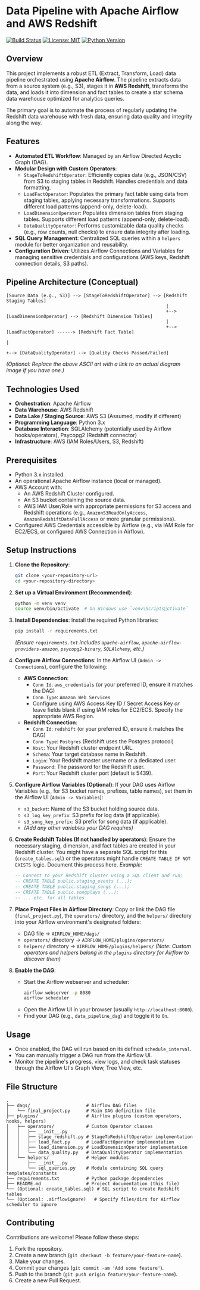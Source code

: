 
# Data Pipeline with Apache Airflow and AWS Redshift

[![Build Status](https://img.shields.io/travis/com/your-username/your-repo.svg?style=flat-square)](https://travis-ci.com/your-username/your-repo)
[![License: MIT](https://img.shields.io/badge/License-MIT-yellow.svg?style=flat-square)](https://opensource.org/licenses/MIT)
[![Python Version](https://img.shields.io/badge/python-3.x-blue.svg?style=flat-square)](https://www.python.org/)

## Overview

This project implements a robust ETL (Extract, Transform, Load) data pipeline orchestrated using **Apache Airflow**. The pipeline extracts data from a source system (e.g., S3), stages it in **AWS Redshift**, transforms the data, and loads it into dimension and fact tables to create a star schema data warehouse optimized for analytics queries.

The primary goal is to automate the process of regularly updating the Redshift data warehouse with fresh data, ensuring data quality and integrity along the way.

## Features

* **Automated ETL Workflow**: Managed by an Airflow Directed Acyclic Graph (DAG).
* **Modular Design with Custom Operators**:
    * `StageToRedshiftOperator`: Efficiently copies data (e.g., JSON/CSV) from S3 to staging tables in Redshift. Handles credentials and data formatting.
    * `LoadFactOperator`: Populates the primary fact table using data from staging tables, applying necessary transformations. Supports different load patterns (append-only, delete-load).
    * `LoadDimensionOperator`: Populates dimension tables from staging tables. Supports different load patterns (append-only, delete-load).
    * `DataQualityOperator`: Performs customizable data quality checks (e.g., row counts, null checks) to ensure data integrity after loading.
* **SQL Query Management**: Centralized SQL queries within a `helpers` module for better organization and reusability.
* **Configuration Driven**: Utilizes Airflow Connections and Variables for managing sensitive credentials and configurations (AWS keys, Redshift connection details, S3 paths).

## Pipeline Architecture (Conceptual)

```
[Source Data (e.g., S3)] --> [StageToRedshiftOperator] --> [Redshift Staging Tables]
                                                            |
                                                            +--> [LoadDimensionOperator] --> [Redshift Dimension Tables]
                                                            |
                                                            +--> [LoadFactOperator] ------> [Redshift Fact Table]
                                                                                             |
                                                                                             +--> [DataQualityOperator] --> [Quality Checks Passed/Failed]
```

*(Optional: Replace the above ASCII art with a link to an actual diagram image if you have one.)*

## Technologies Used

* **Orchestration**: Apache Airflow
* **Data Warehouse**: AWS Redshift
* **Data Lake / Staging Source**: AWS S3 (Assumed, modify if different)
* **Programming Language**: Python 3.x
* **Database Interaction**: SQLAlchemy (potentially used by Airflow hooks/operators), Psycopg2 (Redshift connector)
* **Infrastructure**: AWS (IAM Roles/Users, S3, Redshift)

## Prerequisites

* Python 3.x installed.
* An operational Apache Airflow instance (local or managed).
* AWS Account with:
    * An AWS Redshift Cluster configured.
    * An S3 bucket containing the source data.
    * AWS IAM User/Role with appropriate permissions for S3 access and Redshift operations (e.g., `AmazonS3ReadOnlyAccess`, `AmazonRedshiftDataFullAccess` or more granular permissions).
* Configured AWS Credentials accessible by Airflow (e.g., via IAM Role for EC2/ECS, or configured AWS Connection in Airflow).

## Setup Instructions

1.  **Clone the Repository**:
    ```bash
    git clone <your-repository-url>
    cd <your-repository-directory>
    ```

2.  **Set up a Virtual Environment (Recommended)**:
    ```bash
    python -m venv venv
    source venv/bin/activate  # On Windows use `venv\Scriptsctivate`
    ```

3.  **Install Dependencies**:
    Install the required Python libraries:
    ```bash
    pip install -r requirements.txt
    ```
    *(Ensure `requirements.txt` includes `apache-airflow`, `apache-airflow-providers-amazon`, `psycopg2-binary`, `SQLAlchemy`, etc.)*

4.  **Configure Airflow Connections**:
    In the Airflow UI (`Admin -> Connections`), configure the following:
    * **AWS Connection**:
        * `Conn Id`: `aws_credentials` (or your preferred ID, ensure it matches the DAG)
        * `Conn Type`: `Amazon Web Services`
        * Configure using AWS Access Key ID / Secret Access Key *or* leave fields blank if using IAM roles for EC2/ECS. Specify the appropriate AWS Region.
    * **Redshift Connection**:
        * `Conn Id`: `redshift` (or your preferred ID, ensure it matches the DAG)
        * `Conn Type`: `Postgres` (Redshift uses the Postgres protocol)
        * `Host`: Your Redshift cluster endpoint URL.
        * `Schema`: Your target database name in Redshift.
        * `Login`: Your Redshift master username or a dedicated user.
        * `Password`: The password for the Redshift user.
        * `Port`: Your Redshift cluster port (default is 5439).

5.  **Configure Airflow Variables (Optional)**:
    If your DAG uses Airflow Variables (e.g., for S3 bucket names, prefixes, table names), set them in the Airflow UI (`Admin -> Variables`):
    * `s3_bucket`: Name of the S3 bucket holding source data.
    * `s3_log_key_prefix`: S3 prefix for log data (if applicable).
    * `s3_song_key_prefix`: S3 prefix for song data (if applicable).
    * *(Add any other variables your DAG requires)*

6.  **Create Redshift Tables (If not handled by operators)**:
    Ensure the necessary staging, dimension, and fact tables are created in your Redshift cluster. You might have a separate SQL script for this (`create_tables.sql`) or the operators might handle `CREATE TABLE IF NOT EXISTS` logic. Document this process here.
    *Example:*
    ```sql
    -- Connect to your Redshift cluster using a SQL client and run:
    -- CREATE TABLE public.staging_events (...);
    -- CREATE TABLE public.staging_songs (...);
    -- CREATE TABLE public.songplays (...);
    -- ... etc. for all tables
    ```

7.  **Place Project Files in Airflow Directory**:
    Copy or link the DAG file (`final_project.py`), the `operators/` directory, and the `helpers/` directory into your Airflow environment's designated folders:
    * DAG file -> `AIRFLOW_HOME/dags/`
    * `operators/` directory -> `AIRFLOW_HOME/plugins/operators/`
    * `helpers/` directory -> `AIRFLOW_HOME/plugins/helpers/`
    *(Note: Custom operators and helpers belong in the `plugins` directory for Airflow to discover them)*

8.  **Enable the DAG**:
    * Start the Airflow webserver and scheduler:
        ```bash
        airflow webserver -p 8080
        airflow scheduler
        ```
    * Open the Airflow UI in your browser (usually `http://localhost:8080`).
    * Find your DAG (e.g., `data_pipeline_dag`) and toggle it to `On`.

## Usage

* Once enabled, the DAG will run based on its defined `schedule_interval`.
* You can manually trigger a DAG run from the Airflow UI.
* Monitor the pipeline's progress, view logs, and check task statuses through the Airflow UI's Graph View, Tree View, etc.

## File Structure

```
.
├── dags/                     # Airflow DAG files
│   └── final_project.py      # Main DAG definition file
├── plugins/                  # Airflow plugins (custom operators, hooks, helpers)
│   ├── operators/            # Custom Operator classes
│   │   ├── __init__.py
│   │   ├── stage_redshift.py # StageToRedshiftOperator implementation
│   │   ├── load_fact.py      # LoadFactOperator implementation
│   │   ├── load_dimension.py # LoadDimensionOperator implementation
│   │   └── data_quality.py   # DataQualityOperator implementation
│   └── helpers/              # Helper modules
│       ├── __init__.py
│       └── sql_queries.py    # Module containing SQL query templates/constants
├── requirements.txt          # Python package dependencies
├── README.md                 # Project documentation (this file)
└── (Optional: create_tables.sql) # SQL script to create Redshift tables
└── (Optional: .airflowignore)   # Specify files/dirs for Airflow scheduler to ignore
```

## Contributing

Contributions are welcome! Please follow these steps:

1.  Fork the repository.
2.  Create a new branch (`git checkout -b feature/your-feature-name`).
3.  Make your changes.
4.  Commit your changes (`git commit -am 'Add some feature'`).
5.  Push to the branch (`git push origin feature/your-feature-name`).
6.  Create a new Pull Request.
